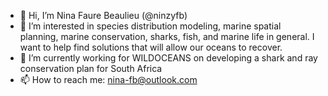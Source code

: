 - 👋 Hi, I’m Nina Faure Beaulieu (@ninzyfb)
- 👀 I’m interested in species distribution modeling, marine spatial planning, marine conservation, sharks, fish, and marine life in general. I want to help find solutions that will allow our oceans to recover.
- 🌱 I’m currently working for WILDOCEANS on developing a shark and ray conservation plan for South Africa 
- 📫 How to reach me: nina-fb@outlook.com

<!---
ninzyfb/ninzyfb is a ✨ special ✨ repository because its `README.md` (this file) appears on your GitHub profile.
You can click the Preview link to take a look at your changes.
--->

